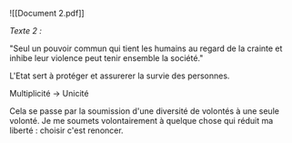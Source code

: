 
![[Document 2.pdf]]

*Texte 2 :*

"Seul un pouvoir commun qui tient les humains au regard de la crainte et inhibe leur violence peut tenir ensemble la société."

L'Etat sert à protéger et assurerer la survie des personnes.

Multiplicité $\rightarrow$ Unicité

Cela se passe par la soumission d'une diversité de volontés à une seule volonté.
Je me soumets volontairement à quelque chose qui réduit ma liberté : choisir c'est renoncer.